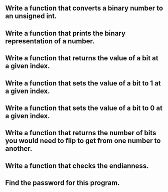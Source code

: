 ## Write a function that converts a binary number to an unsigned int.

## Write a function that prints the binary representation of a number.

## Write a function that returns the value of a bit at a given index.

## Write a function that sets the value of a bit to 1 at a given index.

## Write a function that sets the value of a bit to 0 at a given index.

## Write a function that returns the number of bits you would need to flip to get from one number to another.

## Write a function that checks the endianness.

## Find the password for this program.
